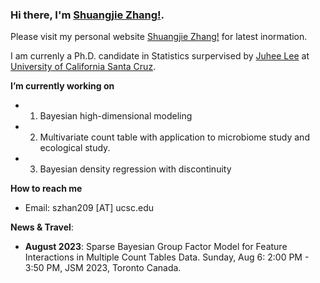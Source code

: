 
### Hi there, I'm [Shuangjie Zhang!](https://shuang-jie.github.io/). 

Please visit my personal website [Shuangjie Zhang!](https://shuang-jie.github.io/) for latest inormation.

I am currenly a Ph.D. candidate in Statistics surpervised by [Juhee Lee](https://sites.google.com/ucsc.edu/juheelee/home?authuser=0) at [University of California Santa Cruz](https://www.ucsc.edu/).

**I’m currently working on** 
- 1. Bayesian high-dimensional modeling
- 2. Multivariate count table with application to microbiome study and ecological study. 
- 3. Bayesian density regression with discontinuity

**How to reach me**
- Email: szhan209 [AT] ucsc.edu

**News & Travel**:

- **August 2023**: Sparse Bayesian Group Factor Model for Feature Interactions in Multiple Count Tables Data. Sunday, Aug 6: 2:00 PM - 3:50 PM, JSM 2023, Toronto Canada. 
